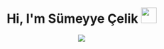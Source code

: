 <h1 align="center"> Hi, I'm Sümeyye Çelik <img src="https://media.giphy.com/media/hvRJCLFzcasrR4ia7z/giphy.gif" width="35"></h1>
<p align="center">
  <a href="https://github.com/fairyland0926"><img src="https://readme-typing-svg.herokuapp.com/?lines=Welcome+to+My+World;I+am+a+Student+in+Computer+Engineering;I +am+interested+in+machine+learning+and+data+science&font=Pacifico&center=true&width=650&height=120&color=58a6ff&vCenter=true&size=45%22"></a>
</p>
